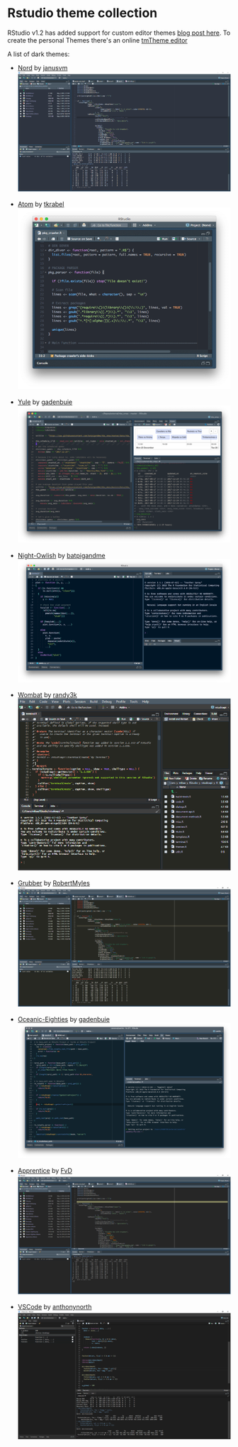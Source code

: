 # Rstudio theme collection

RStudio v1.2 has added support for custom editor themes [blog post here](https://blog.rstudio.com/2018/10/29/rstudio-ide-custom-theme-support/).
To create the personal Themes there's an online [tmTheme editor](https://tmtheme-editor.herokuapp.com/#!/editor/theme/Monokai)

A list of dark themes:

- [Nord](Nord.rstheme) by [janusvm](https://github.com/janusvm/nord-rstudio)
![](Nord.png)
<br/><br/>
- [Atom](Atom.rstheme) by [tkrabel](https://github.com/tkrabel/rstudio_atom_theme)
![](Atom.png)
<br/><br/>
- [Yule](Yule.rstheme) by [gadenbuie](https://github.com/gadenbuie/yule-rstudio)
![](Yule.png)
<br/><br/>
- [Night-Owlish](Night-Owlish.rstheme) by [batpigandme](https://github.com/batpigandme/night-owlish)
![](Night-Owlish.png)
<br/><br/>
- [Wombat](Wombat.rstheme) by [randy3k](https://github.com/randy3k/dotfiles/tree/master/.R/rstudio/themes)
![](Wombat.png)
<br/><br/>
- [Grubber](Grubber.rstheme) by [RobertMyles](https://github.com/RobertMyles/grubber)
![](Grubber.png)
<br/><br/>
- [Oceanic-Eighties](Oceanic-Eighties.rstheme) by [gadenbuie](https://github.com/gadenbuie/oceanic-eighties)
![](Oceanic-Eighties.png)
<br/><br/>
- [Apprentice](Apprentice.rstheme) by [FvD](https://github.com/FvD/rsApprentice)
![](Apprentice.png)
<br/><br/>
- [VSCode](rscodeio.rstheme) by [anthonynorth](https://github.com/anthonynorth/rscodeio)
![](rscodeio.png)
<br/><br/>